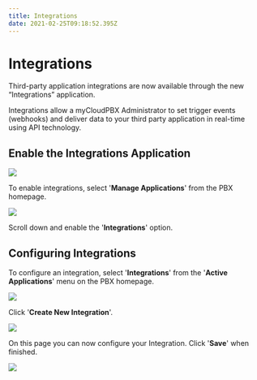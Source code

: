 ```yaml
---
title: Integrations
date: 2021-02-25T09:18:52.395Z
---
```

# Integrations

Third-party application integrations are now available through the new “Integrations” application.

Integrations allow a myCloudPBX Administrator to set trigger events (webhooks) and deliver data to your third party application in real-time using API technology.

## Enable the Integrations Application

![](/images/myecn_integrations_1.png)

To enable integrations, select '**Manage Applications**' from the PBX homepage. 

![](/images/myecn_integrations_2.png)

Scroll down and enable the '**Integrations**' option.

## Configuring Integrations

To configure an integration, select '**Integrations**' from the '**Active Applications**' menu on the PBX homepage.

![](/images/myecn_integrations_3.png)

Click '**Create New Integration**'.

![](/images/myecn_integrations_4.png)

On this page you can now configure your Integration.
Click '**Save**' when finished.

![](/images/myecn_integrations_5.png)